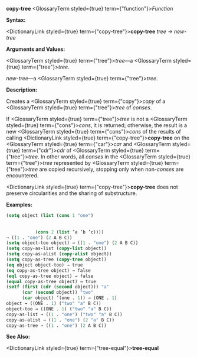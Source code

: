 **copy-tree** <GlossaryTerm styled={true} term={"function"}><i>Function</i></GlossaryTerm> 



**Syntax:** 



<DictionaryLink styled={true} term={"copy-tree"}><b>copy-tree</b></DictionaryLink> *tree → new-tree* 



**Arguments and Values:** 



<GlossaryTerm styled={true} term={"tree"}><i>tree</i></GlossaryTerm>—a <GlossaryTerm styled={true} term={"tree"}><i>tree</i></GlossaryTerm>. 



*new-tree*—a <GlossaryTerm styled={true} term={"tree"}><i>tree</i></GlossaryTerm>. 



**Description:** 



Creates a <GlossaryTerm styled={true} term={"copy"}><i>copy</i></GlossaryTerm> of a <GlossaryTerm styled={true} term={"tree"}><i>tree</i></GlossaryTerm> of *conses*. 



If <GlossaryTerm styled={true} term={"tree"}><i>tree</i></GlossaryTerm> is not a <GlossaryTerm styled={true} term={"cons"}><i>cons</i></GlossaryTerm>, it is returned; otherwise, the result is a new <GlossaryTerm styled={true} term={"cons"}><i>cons</i></GlossaryTerm> of the results of calling <DictionaryLink styled={true} term={"copy-tree"}><b>copy-tree</b></DictionaryLink> on the <GlossaryTerm styled={true} term={"car"}><i>car</i></GlossaryTerm> and <GlossaryTerm styled={true} term={"cdr"}><i>cdr</i></GlossaryTerm> of <GlossaryTerm styled={true} term={"tree"}><i>tree</i></GlossaryTerm>. In other words, all *conses* in the <GlossaryTerm styled={true} term={"tree"}><i>tree</i></GlossaryTerm> represented by <GlossaryTerm styled={true} term={"tree"}><i>tree</i></GlossaryTerm> are copied recursively, stopping only when non-*conses* are encountered. 



<DictionaryLink styled={true} term={"copy-tree"}><b>copy-tree</b></DictionaryLink> does not preserve circularities and the sharing of substructure. 



**Examples:**
```lisp
(setq object (list (cons 1 "one") 
		   
		   
		   (cons 2 (list ’a ’b ’c)))) 
→ ((1 . "one") (2 A B C)) 
(setq object-too object) → ((1 . "one") (2 A B C)) 
(setq copy-as-list (copy-list object)) 
(setq copy-as-alist (copy-alist object)) 
(setq copy-as-tree (copy-tree object)) 
(eq object object-too) → true 
(eq copy-as-tree object) → false 
(eql copy-as-tree object) → false 
(equal copy-as-tree object) → true 
(setf (first (cdr (second object))) "a" 
      (car (second object)) "two" 
      (car object) ’(one . 1)) → (ONE . 1) 
object → ((ONE . 1) ("two" "a" B C)) 
object-too → ((ONE . 1) ("two" "a" B C)) 
copy-as-list → ((1 . "one") ("two" "a" B C)) 
copy-as-alist → ((1 . "one") (2 "a" B C)) 
copy-as-tree → ((1 . "one") (2 A B C)) 
```
**See Also:** 



<DictionaryLink styled={true} term={"tree-equal"}><b>tree-equal</b></DictionaryLink> 



